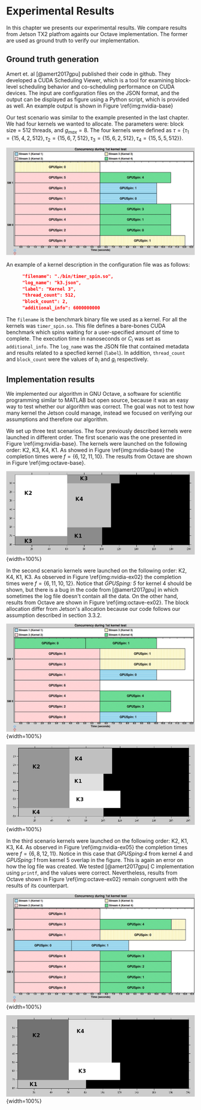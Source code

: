 # Experimental Results
In this chapter we presents our experimental results. 
We compare results from Jetson TX2 platfrom againts our Octave implementation. 
The former are used as ground truth to verify our implementation. 

## Ground truth generation
Amert et. al [@amert2017gpu] published their code in github. 
They developed a CUDA Scheduling Viewer, which is a tool for examining block-level scheduling behavior and co-scheduling performance on CUDA devices. 
The input are configuration files on the JSON format, and the output can be displayed as figure using a Python script, which is provided as well. 
An example output is shown in  Figure \ref{img:nvidia-base}   



Our test scenario was similar to the example presented in the last chapter. 
We had four kernels we wanted to allocate. 
The parameters were:  block size = 512 threads, and  $g_{max} = 8$.
The four kernels were defined as  $\tau = \{\tau_1 = \{15, 4, 2, 512\} , \tau_2 = \{15, 6,7,512\}, \tau_3 = \{15, 6,2,512\}, \tau_4 =\{ 15, 5,5,512\} \}$.

![Output of the CUDA Scheduling Viewer \label{img:nvidia-base}](source/figures/nvidia/base.png)

An example of a kernel description in the configuration file was  as follows: 

```json
      "filename": "./bin/timer_spin.so",
      "log_name": "k3.json",
      "label": "Kernel 3",
      "thread_count": 512,
      "block_count": 2,
      "additional_info": 6000000000
```

The `filename` is the benchmark binary file  we  used as a kernel. For all the kernels was  `timer_spin.so`.
This file defines a bare-bones CUDA benchmark which spins waiting for a user-specified amount of time to complete. 
The execution time in nanoseconds or $C_i$ was  set as `additional_info`. 
The `log_name` was the JSON file that contained  metadata and results related to a specfied kernel (`label`). 
In addition, `thread_count` and `block_count` were the values of $b_i$ and $g_i$ respectively.


## Implementation results
We implemented our algorithm in GNU Octave, a software for scientific programming similar to MATLAB but open source, because it was an easy way to test whether our algorithm was correct.
The goal was not to test how many kernel the Jetson could manage, instead we focused on verifying our assumptions and therefore our algorithm.

We set up three test scenarios. The four previously described kernels were launched in different order.
The first scenario was the one presented in Figure \ref{img:nvidia-base}. 
The kernels were launched on the following order: K2, K3, K4, K1. 
As showed in Figure \ref{img:nvidia-base} the completion times were $f = \{6, 12,11,10\}$. 
The results from Octave are shown in Figure \ref{img:octave-base}. 

![Octave: Scenario 1 - K2,K3,K4,K1 \label{img:octave-base}](source/figures/octave/base.png){width=100%}

In the second scenario kernels were launched on the following order: K2, K4, K1, K3. 
As observed in Figure \ref{img:nvidia-ex02} the completion times were $f = \{6,11,10,12\}$. 
Notice that *GPUSping: 5* for kernel 4 should be shown, but there is a bug in the code from [@amert2017gpu] in which sometimes the log file doesn't contain all the data. 
On the other hand, results from Octave are shown in Figure \ref{img:octave-ex02}. 
The block allocation differ from Jetson's allocation because our code follows our assumption described in section 3.3.2. 


![JetsonTX2: Scenario 2 - K2,K4,K1,K3 \label{img:nvidia-ex02}](source/figures/nvidia/ex02.png){width=100%}


![Octave: Scenario 2 - K2,K4,K1,K3 \label{img:octave-ex02}](source/figures/octave/ex02.png){width=100%}

In the third scenario kernels were launched on the following order: K2,  K1, K3, K4.
As observed in Figure \ref{img:nvidia-ex05} the completion times were $f = \{6,8,12,11\}$. 
Notice in this case  that *GPUSping:4* from kernel 4 and *GPUSping:1* from kernel 5 overlap in the figure. 
This is again an error on how the log file was created. 
We tested [@amert2017gpu] C implementation using `printf`, and the values were correct. 
Nevertheless, results from Octave shown in Figure \ref{img:octave-ex02}  remain congruent with the results of its counterpart. 

![JetsonTX2: Scenario 3 - K2,K1,K3,K4 \label{img:nvidia-ex05}](source/figures/nvidia/ex05.png){width=100%}


![Octave: Scenario 3 - K2,K1,K3,K4 \label{img:octave-ex05}](source/figures/octave/ex05.png){width=100%}

